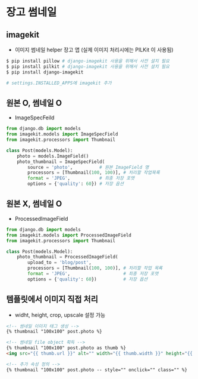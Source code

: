 # 장고 썸네일
## imagekit
- 이미지 썸네일 helper 장고 앱 (실제 이미지 처리시에는 PILKit 이 사용됨)

```bash
$ pip install pillow # django-imagekit 사용을 위해서 사전 설치 필요
$ pip install pilkit # django-imagekit 사용을 위해서 사전 설치 필요
$ pip install django-imagekit

# settings.INSTALLED_APPS에 imagekit 추가
```

## 원본 O, 썸네일 O
- ImageSpecFeild
```python
from django.db import models
from imagekit.models import ImageSpecField
from imagekit.processors import Thumbnail

class Post(models.Model):
	photo = models.ImageField()
	photo_thumbnail = ImageSpecField(
		source = 'photo', 		   # 원본 ImageField 명
		processors = [Thumbnail(100, 100)], # 처리할 작업목록
		format = 'JPEG',		   # 최종 저장 포맷
		options = {'quality': 60}) # 저장 옵션
```

## 원본 X, 썸네일 O
- ProcessedImageField 
```python
from django.db import models
from imagekit.models import ProcessedImageField
from imagekit.processors import Thumbnail

class Post(models.Model):
	photo_thumbnail = ProcessedImageField(
		upload_to = 'blog/post',
		processors = [Thumbnail(100, 100)], # 처리할 작업 목룍
		format = 'JPEG',					# 최종 저장 포맷
		options = {'quality': 60})  		# 저장 옵션
```

## 템플릿에서 이미지 직접 처리
- widht, height, crop, upscale 설정 가능
```html
<!-- 썸네일 이미지 태그 생성 -->
{% thumbnail "100x100" post.photo %}

<!-- 썸네일 file object 획득 -->
{% thumbnail "100x100" post.photo as thumb %}
<img src="{{ thumb.url }}" alt="" width="{{ thumb.width }}" height="{{ thumb.height }}">

<!-- 추가 속성 정의 -->
{% thumbnail "100x100" post.photo -- style="" onclick="" class="" %}
```